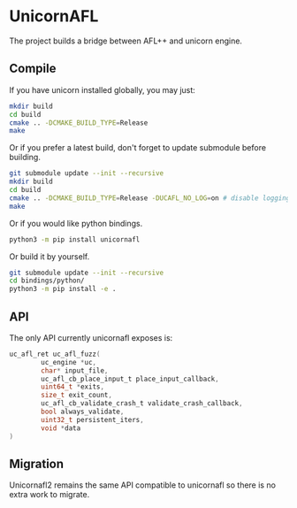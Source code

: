 # UnicornAFL

The project builds a bridge between AFL++ and unicorn engine.

## Compile

If you have unicorn installed globally, you may just:

```bash
mkdir build
cd build
cmake .. -DCMAKE_BUILD_TYPE=Release
make
```

Or if you prefer a latest build, don't forget to update submodule before building.

```bash
git submodule update --init --recursive
mkdir build
cd build
cmake .. -DCMAKE_BUILD_TYPE=Release -DUCAFL_NO_LOG=on # disable logging for the maximum speed
make
```

Or if you would like python bindings.

```bash
python3 -m pip install unicornafl
```

Or build it by yourself.

```bash
git submodule update --init --recursive
cd bindings/python/
python3 -m pip install -e .
```

## API

The only API currently unicornafl exposes is:

```C
uc_afl_ret uc_afl_fuzz(
        uc_engine *uc, 
        char* input_file, 
        uc_afl_cb_place_input_t place_input_callback, 
        uint64_t *exits, 
        size_t exit_count, 
        uc_afl_cb_validate_crash_t validate_crash_callback, 
        bool always_validate,
        uint32_t persistent_iters,
        void *data
)
```

## Migration

Unicornafl2 remains the same API compatible to unicornafl so there is no extra work to migrate.
